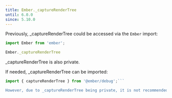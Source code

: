 ```yaml
---
title: Ember._captureRenderTree
until: 6.0.0
since: 5.10.0
---
```



Previously, _captureRenderTree could be accessed via the `Ember` import:
```js
import Ember from 'ember';

Ember._captureRenderTree

```
_captureRenderTree is also private.

 If needed, _captureRenderTree can be imported:
```js
import { captureRenderTree } from '@ember/debug';```

However, due to _captureRenderTree being private, it is not recommended, nor supported.
